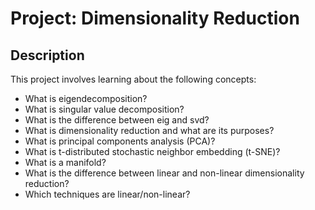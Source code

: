 # Project: Dimensionality Reduction

## Description
This project involves learning about the following concepts:
 * What is eigendecomposition?
 * What is singular value decomposition?
 * What is the difference between eig and svd?
 * What is dimensionality reduction and what are its purposes?
 * What is principal components analysis (PCA)?
 * What is t-distributed stochastic neighbor embedding (t-SNE)?
 * What is a manifold?
 * What is the difference between linear and non-linear dimensionality reduction?
 * Which techniques are linear/non-linear?

